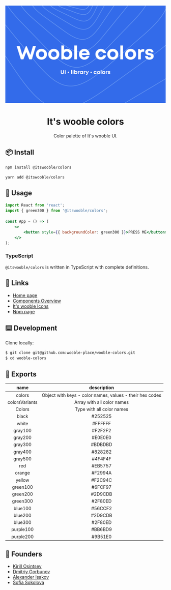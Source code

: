<p align="center">
	<a href="https://ui.wooble.team">
		<img src="./assets/preview.svg">
	</a>
</p>

<h1 align="center">It's wooble colors</h1>

<p align="center">
	Color palette of It's wooble UI.
</p>

## 📦 Install

```bash
npm install @itswooble/colors
```

```bash
yarn add @itswooble/colors
```

## 🔨 Usage

```jsx
import React from 'react';
import { green300 } from '@itswooble/colors';

const App = () => (
	<>
    	<button style={{ backgroundColor: green300 }}>PRESS ME</button>
  	</>
);
```

### TypeScript

`@itswooble/colors` is written in TypeScript with complete definitions.

## 🔗 Links

- [Home page](https://ui.wooble.team/)
- [Components Overview](https://ui.wooble.team/docs)
- [It's wooble Icons](https://ui.wooble.team/icons)
- [Npm page](https://www.npmjs.com/package/@itswooble/ui)

## ⌨️ Development
Clone locally:

```bash
$ git clone git@github.com:wooble-place/wooble-colors.git
$ cd wooble-colors
```

## 💾 Exports
|      name      |                        description                       |
|:--------------:| :-------------------------------------------------------:|
|     colors     | Object with keys - color names, values ​​- their hex codes |
| colorsVariants |                Array with all color names                |
|     Colors     |                Type with all color names                 | 
|     black      |                          #252525                         |
|     white      |                          #FFFFFF                         |
|    gray100     |                          #F2F2F2                         |
|    gray200     |                          #E0E0E0                         |
|    gray300     |                          #BDBDBD                         |
|    gray400     |                          #828282                         |
|    gray500     |                          #4F4F4F                         |
|      red       |                          #EB5757                         |
|     orange     |                          #F2994A                         |
|     yellow     |                          #F2C94C                         |
|    green100    |                          #6FCF97                         |
|    green200    |                          #2D9CDB                         |
|    green300    |                          #2F80ED                         |
|    blue100     |                          #56CCF2                         |
|    blue200     |                          #2D9CDB                         |
|    blue300     |                          #2F80ED                         |
|   purple100    |                          #BB6BD9                         |
|   purple200    |                          #9B51E0                         |

## 👋 Founders  
- [Kirill Osintsev](https://github.com/crashzky)
- [Dmitriy Gorbunov](https://github.com/DimaGorbusha) 
- [Alexander Isakov](https://dribbble.com/Alexis4049)
- [Sofia Sokolova](https://www.behance.net/sofa_sofkrad)